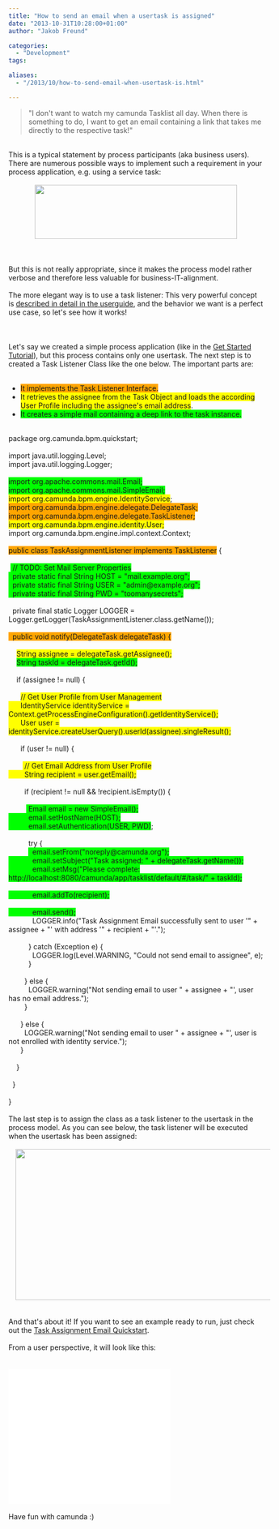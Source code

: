```yaml
---
title: "How to send an email when a usertask is assigned"
date: "2013-10-31T10:28:00+01:00"
author: "Jakob Freund"

categories:
  - "Development"
tags: 

aliases:
  - "/2013/10/how-to-send-email-when-usertask-is.html"

---
```


<blockquote class="tr_bq">
"I don't want to watch my camunda Tasklist all day. When there is something to do, I want to get an email containing a link that takes me directly to the respective task!"</blockquote>
<br />
This is a typical statement by process participants (aka business users). There are numerous possible ways to implement such a requirement in your process application, e.g. using a service task:<br />
<br />
<div class="separator" style="clear: both; text-align: center;">
<a href="http://1.bp.blogspot.com/--iV9hw06uTY/UnIBVw1EK5I/AAAAAAAAAFQ/xkJ5FN-l2oY/s1600/verbose.png" imageanchor="1" style="margin-left: 1em; margin-right: 1em;"><img border="0" height="107" src="http://1.bp.blogspot.com/--iV9hw06uTY/UnIBVw1EK5I/AAAAAAAAAFQ/xkJ5FN-l2oY/s400/verbose.png" width="400" /></a></div>
<br />
<div class="separator" style="clear: both; text-align: center;">
</div>
<br />
<br />
But this is not really appropriate, since it makes the process model rather verbose and therefore less valuable for business-IT-alignment.<br />
<br />
The more elegant way is to use a task listener: This very powerful concept is&nbsp;<a href="http://docs.camunda.org/latest/guides/user-guide/#process-engine-delegation-code-task-listener">described in detail in the userguide</a>, and the behavior we want is a perfect use case, so let's see how it works!<br />
<br />
<a name='more'></a><br />
<br />
Let's say we created a simple process application (like in the <a href="http://docs.camunda.org/latest/guides/getting-started-guides/developing-process-applications/">Get Started Tutorial</a>), but this process contains only one usertask. The next step is to created a Task Listener Class like the one below. The important parts are:<br />
<br />
<ul>
<li><span style="background-color: orange;">It implements the Task Listener Interface.</span></li>
<li><span style="background-color: yellow;">It retrieves the assignee from the Task Object and loads the according User Profile including the assignee's email address</span>.</li>
<li><span style="background-color: lime;">It creates a simple mail containing a deep link to the task instance.</span></li>
</ul>
<br />
package org.camunda.bpm.quickstart;<br />
<br />
import java.util.logging.Level;<br />
import java.util.logging.Logger;<br />
<br />
<span style="background-color: lime;">import org.apache.commons.mail.Email;</span><br />
<span style="background-color: lime;">import org.apache.commons.mail.SimpleEmail;</span><br />
<span style="background-color: yellow;">import org.camunda.bpm.engine.IdentityService</span>;<br />
<span style="background-color: orange;">import org.camunda.bpm.engine.delegate.DelegateTask;</span><br />
<span style="background-color: orange;">import org.camunda.bpm.engine.delegate.TaskListener;</span><br />
<span style="background-color: yellow;">import org.camunda.bpm.engine.identity.User;</span><br />
import org.camunda.bpm.engine.impl.context.Context;<br />
<br />
<span style="background-color: orange;">public class TaskAssignmentListener implements TaskListener</span> {<br />
<br />
&nbsp;<span style="background-color: lime;"> // TODO: Set Mail Server Properties</span><br />
<span style="background-color: lime;">&nbsp; private static final String HOST = "mail.example.org";</span><br />
<span style="background-color: lime;">&nbsp; private static final String USER = "admin@example.org";</span><br />
<span style="background-color: lime;">&nbsp; private static final String PWD = "toomanysecrets";</span><br />
<br />
&nbsp; private final static Logger LOGGER = Logger.getLogger(TaskAssignmentListener.class.getName());<br />
<br />
<span style="background-color: orange;">&nbsp; public void notify(DelegateTask delegateTask) {</span><br />
<br />
&nbsp; &nbsp; <span style="background-color: yellow;">String assignee = delegateTask.getAssignee();</span><br />
&nbsp; &nbsp; <span style="background-color: lime;">String taskId = delegateTask.getId();</span><br />
<br />
&nbsp; &nbsp; if (assignee != null) {<br />
&nbsp; &nbsp; <br />
&nbsp; &nbsp; &nbsp; <span style="background-color: yellow;">// Get User Profile from User Management</span><br />
<span style="background-color: yellow;">&nbsp; &nbsp; &nbsp; IdentityService identityService = Context.getProcessEngineConfiguration().getIdentityService();</span><br />
<span style="background-color: yellow;">&nbsp; &nbsp; &nbsp; User user = identityService.createUserQuery().userId(assignee).singleResult();</span><br />
<br />
&nbsp; &nbsp; &nbsp; if (user != null) {<br />
&nbsp; &nbsp; &nbsp; <br />
&nbsp; &nbsp; &nbsp; &nbsp;<span style="background-color: yellow;"> // Get Email Address from User Profile</span><br />
<span style="background-color: yellow;">&nbsp; &nbsp; &nbsp; &nbsp; String recipient = user.getEmail();</span><br />
&nbsp; &nbsp; &nbsp; <br />
&nbsp; &nbsp; &nbsp; &nbsp; if (recipient != null &amp;&amp; !recipient.isEmpty()) {<br />
<br />
&nbsp; &nbsp; &nbsp; &nbsp; &nbsp;<span style="background-color: lime;"> Email email = new SimpleEmail();</span><br />
<span style="background-color: lime;">&nbsp; &nbsp; &nbsp; &nbsp; &nbsp; email.setHostName(HOST);</span><br />
<span style="background-color: lime;">&nbsp; &nbsp; &nbsp; &nbsp; &nbsp; email.setAuthentication(USER, PWD)</span>;<br />
<br />
&nbsp; &nbsp; &nbsp; &nbsp; &nbsp; try {<br />
&nbsp; &nbsp; &nbsp; &nbsp; &nbsp; <span style="background-color: lime;">&nbsp; email.setFrom("noreply@camunda.org");</span><br />
<span style="background-color: lime;">&nbsp; &nbsp; &nbsp; &nbsp; &nbsp; &nbsp; email.setSubject("Task assigned: " + delegateTask.getName());</span><br />
<span style="background-color: lime;">&nbsp; &nbsp; &nbsp; &nbsp; &nbsp; &nbsp; email.setMsg("Please complete: http://localhost:8080/camunda/app/tasklist/default/#/task/" + taskId);</span><br />
<span style="background-color: lime;"><br /></span>
<span style="background-color: lime;">&nbsp; &nbsp; &nbsp; &nbsp; &nbsp; &nbsp; email.addTo(recipient);</span><br />
<span style="background-color: lime;"><br /></span>
<span style="background-color: lime;">&nbsp; &nbsp; &nbsp; &nbsp; &nbsp; &nbsp; email.send();</span><br />
&nbsp; &nbsp; &nbsp; &nbsp; &nbsp; &nbsp; LOGGER.info("Task Assignment Email successfully sent to user '" + assignee + "' with address '" + recipient + "'."); &nbsp; &nbsp; &nbsp; &nbsp; &nbsp; <br />
<br />
&nbsp; &nbsp; &nbsp; &nbsp; &nbsp; } catch (Exception e) {<br />
&nbsp; &nbsp; &nbsp; &nbsp; &nbsp; &nbsp; LOGGER.log(Level.WARNING, "Could not send email to assignee", e);<br />
&nbsp; &nbsp; &nbsp; &nbsp; &nbsp; }<br />
<br />
&nbsp; &nbsp; &nbsp; &nbsp; } else {<br />
&nbsp; &nbsp; &nbsp; &nbsp; &nbsp; LOGGER.warning("Not sending email to user " + assignee + "', user has no email address.");<br />
&nbsp; &nbsp; &nbsp; &nbsp; }<br />
<br />
&nbsp; &nbsp; &nbsp; } else {<br />
&nbsp; &nbsp; &nbsp; &nbsp; LOGGER.warning("Not sending email to user " + assignee + "', user is not enrolled with identity service.");<br />
&nbsp; &nbsp; &nbsp; }<br />
<br />
&nbsp; &nbsp; }<br />
<br />
&nbsp; }<br />
<br />
}<br />
<br />
The last step is to assign the class as a task listener to the usertask in the process model. As you can see below, the task listener will be executed when the usertask has been assigned:<br />
<br />
<div class="separator" style="clear: both; text-align: center;">
<a href="http://1.bp.blogspot.com/-GqrPGJm8PfY/UnIBcp-3X3I/AAAAAAAAAFc/x6HULzEyitg/s1600/listener.png" imageanchor="1" style="margin-left: 1em; margin-right: 1em;"><img border="0" height="298" src="http://1.bp.blogspot.com/-GqrPGJm8PfY/UnIBcp-3X3I/AAAAAAAAAFc/x6HULzEyitg/s640/listener.png" width="640" /></a></div>
<br />
<br />
And that's about it! If you want to see an example ready to run, just check out the <a href="https://github.com/camunda/camunda-quickstarts/tree/master/usertask/task-assignment-email">Task Assignment Email Quickstart</a>.<br />
<br />
From a user perspective, it will look like this:<br />
<div class="separator" style="clear: both; text-align: center;">
<br /></div>
<br />
<object class="BLOGGER-youtube-video" classid="clsid:D27CDB6E-AE6D-11cf-96B8-444553540000" codebase="http://download.macromedia.com/pub/shockwave/cabs/flash/swflash.cab#version=6,0,40,0" data-thumbnail-src="http://i1.ytimg.com/vi/XLEb3R2Nm5k/0.jpg" height="266" width="320"><param name="movie" value="http://www.youtube.com/v/XLEb3R2Nm5k?version=3&f=user_uploads&c=google-webdrive-0&app=youtube_gdata" /><param name="bgcolor" value="#FFFFFF" /><param name="allowFullScreen" value="true" /><embed width="320" height="266"  src="http://www.youtube.com/v/XLEb3R2Nm5k?version=3&f=user_uploads&c=google-webdrive-0&app=youtube_gdata" type="application/x-shockwave-flash" allowfullscreen="true"></embed></object><br />
<br />
Have fun with camunda :)<br />
<br />